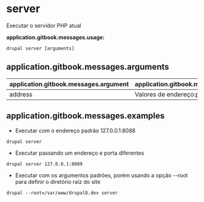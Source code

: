 # server
Executar o servidor PHP atual

**application.gitbook.messages.usage:**
```
drupal server [arguments]
```

## application.gitbook.messages.arguments
application.gitbook.messages.argument | application.gitbook.messages.details
---------|-------------
address | Valores de endereço:porta

## application.gitbook.messages.examples
* Executar com o endereço padrão 127.0.0.1:8088
```
drupal server
```
* Executar passando um endereço e porta diferentes
```
drupal server 127.0.0.1:8089
```
* Executar com os argumentos padrões, porém usando a opção --root para definir o diretório raíz do site
```
drupal --root=/var/www/drupal8.dev server
```
